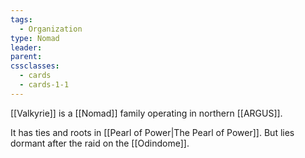 ```yaml
---
tags:
  - Organization
type: Nomad
leader: 
parent: 
cssclasses:
  - cards
  - cards-1-1
---
```


[[Valkyrie]] is a [[Nomad]] family operating in northern [[ARGUS]].

It has ties and roots in [[Pearl of Power|The Pearl of Power]]. But lies dormant after the raid on the [[Odindome]].